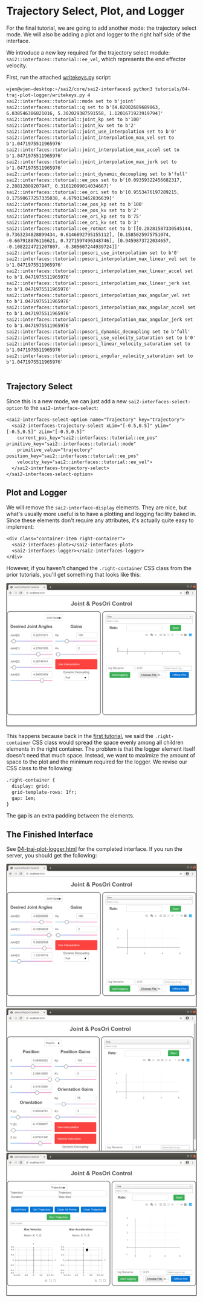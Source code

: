 Trajectory Select, Plot, and Logger
===================================

For the final tutorial, we are going to add another mode: the trajectory select mode. We will also be adding a plot and logger to the right half side of the interface.

We introduce a new key required for the trajectory select module: `sai2::interfaces::tutorial::ee_vel`, which represents the end effector velocity.

First, run the attached [writekeys.py](./writekeys.py) script:
```
wjen@wjen-desktop:~/sai2/core/sai2-interfaces$ python3 tutorials/04-traj-plot-logger/writekeys.py 4
sai2::interfaces::tutorial::mode set to b'joint'
sai2::interfaces::tutorial::q set to b'[4.82002689689863, 6.038546386821016, 5.302029387591558, 1.1201671923919794]'
sai2::interfaces::tutorial::joint_kp set to b'100'
sai2::interfaces::tutorial::joint_kv set to b'2'
sai2::interfaces::tutorial::joint_use_interpolation set to b'0'
sai2::interfaces::tutorial::joint_interpolation_max_vel set to b'1.0471975511965976'
sai2::interfaces::tutorial::joint_interpolation_max_accel set to b'1.0471975511965976'
sai2::interfaces::tutorial::joint_interpolation_max_jerk set to b'1.0471975511965976'
sai2::interfaces::tutorial::joint_dynamic_decoupling set to b'full'
sai2::interfaces::tutorial::ee_pos set to b'[0.09359322456682317, 2.28812809207947, 0.31612099014034667]'
sai2::interfaces::tutorial::ee_ori set to b'[0.9553476197289215, 0.17590677257335038, 4.679313462836639]'
sai2::interfaces::tutorial::ee_pos_kp set to b'100'
sai2::interfaces::tutorial::ee_pos_kv set to b'2'
sai2::interfaces::tutorial::ee_ori_kp set to b'75'
sai2::interfaces::tutorial::ee_ori_kv set to b'3'
sai2::interfaces::tutorial::ee_rotmat set to b'[[0.28281587330545144, 0.7363234828899434, 0.6146892795155112], [0.1585025975751074, -0.667918876116621, 0.7271597496348746], [0.9459873722034657, -0.1082224721207807, -0.305607244939724]]'
sai2::interfaces::tutorial::posori_use_interpolation set to b'0'
sai2::interfaces::tutorial::posori_interpolation_max_linear_vel set to b'1.0471975511965976'
sai2::interfaces::tutorial::posori_interpolation_max_linear_accel set to b'1.0471975511965976'
sai2::interfaces::tutorial::posori_interpolation_max_linear_jerk set to b'1.0471975511965976'
sai2::interfaces::tutorial::posori_interpolation_max_angular_vel set to b'1.0471975511965976'
sai2::interfaces::tutorial::posori_interpolation_max_angular_accel set to b'1.0471975511965976'
sai2::interfaces::tutorial::posori_interpolation_max_angular_jerk set to b'1.0471975511965976'
sai2::interfaces::tutorial::posori_dynamic_decoupling set to b'full'
sai2::interfaces::tutorial::posori_use_velocity_saturation set to b'0'
sai2::interfaces::tutorial::posori_linear_velocity_saturation set to b'1.0471975511965976'
sai2::interfaces::tutorial::posori_angular_velocity_saturation set to b'1.0471975511965976'


```

## Trajectory Select
Since this is a new mode, we can just add a new `sai2-interfaces-select-option`
to the `sai2-interface-select`:
```
<sai2-interfaces-select-option name="Trajectory" key="trajectory">
  <sai2-interfaces-trajectory-select xLim="[-0.5,0.5]" yLim="[-0.5,0.5]" zLim="[-0.5,0.5]"
    current_pos_key="sai2::interfaces::tutorial::ee_pos" primitive_key="sai2::interfaces::tutorial::mode"
    primitive_value="trajectory" position_key="sai2::interfaces::tutorial::ee_pos"
    velocity_key="sai2::interfaces::tutorial::ee_vel">
  </sai2-interfaces-trajectory-select>
</sai2-interfaces-select-option>
```

## Plot and Logger
We will remove the `sai2-interface-display` elements. They are nice, but what's
usually more useful is to have a plotting and logging facility baked in. 
Since these elements don't require any attributes, it's actually quite easy
to implement:
```
<div class="container-item right-container">
  <sai2-interfaces-plot></sai2-interfaces-plot>
  <sai2-interfaces-logger></sai2-interfaces-logger>
</div>
```

However, if you haven't changed the `.right-container` CSS class from the prior
tutorials, you'll get something that looks like this:

![](./right-broken-css.png)

This happens because back in the [first tutorial](../01-joint/README.md), we
said the `.right-container` CSS class would spread the space evenly among all
children elements in the right container. The problem is that the logger element
itself doesn't need that much space. Instead, we want to maximize the amount of
space to the plot and the minimum required for the logger. We revise our CSS
class to the following:

```
.right-container {
  display: grid;
  grid-template-rows: 1fr;
  gap: 1em;
}
```

The gap is an extra padding between the elements.

## The Finished Interface
See [04-traj-plot-logger.html](./04-traj-plot-logger.html) for the completed interface. If you run the server, you should get the following:

![](./joint-done.png)
![](./posori-done.png)
![](./traj-done.png)